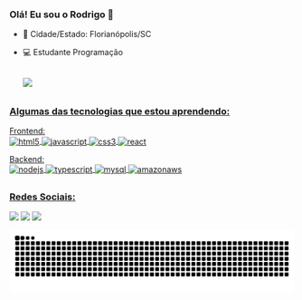 ### Olá!  Eu sou o Rodrigo 🙂

- 🏡 Cidade/Estado: Florianópolis/SC
- 💻 Estudante Programação
 <br> </br>
 

  <a href="https://github.com/rodrigo-rc">
  <img height="180em" src="https://github-readme-stats.vercel.app/api?username=rodrigo-rc&show_icons=true&theme=dracula&include_all_commits=true&count_private=true"/>

 
##
 
 ### Algumas das tecnologias que estou aprendendo:

 Frontend: <br>
<img align="center" alt="html5" src="https://img.shields.io/badge/HTML5-E34F26?style=for-the-badge&logo=html5&logoColor=white">
<img align="center" alt="javascript" src="https://img.shields.io/badge/JavaScript-F7DF1E?style=for-the-badge&logo=javascript&logoColor=black">
<img align="center" alt="css3" src="https://img.shields.io/badge/CSS3-1572B6?style=for-the-badge&logo=css3&logoColor=white">
<img align="center" alt="react" src="https://img.shields.io/badge/React-20232A?style=for-the-badge&logo=react&logoColor=61DAFB">
   

Backend: <br>
<img align="center" alt="nodejs" src="https://img.shields.io/badge/Node.js-43853D?style=for-the-badge&logo=node.js&logoColor=white">
<img align="center" alt="typescript" src="https://img.shields.io/badge/TypeScript-007ACC?style=for-the-badge&logo=typescript&logoColor=white">
<img align="center" alt="mysql" src="https://img.shields.io/badge/MySQL-00000F?style=for-the-badge&logo=mysql&logoColor=white">
<img align="center" alt="amazonaws" src="https://img.shields.io/badge/Amazon_AWS-232F3E?style=for-the-badge&logo=amazon-aws&logoColor=white">

##
  
### Redes Sociais:
<div> 
  <a href = "mailto:rodriigo.rc@gmail.com"><img src="https://img.shields.io/badge/-Gmail-%23333?style=for-the-badge&logo=gmail&logoColor=white" target="_blank"></a>
  <a href="https://www.linkedin.com/in/rodrigo-carlos-rodrigues-52793018a/" target="_blank"><img src="https://img.shields.io/badge/-LinkedIn-%230077B5?style=for-the-badge&logo=linkedin&logoColor=white" target="_blank"></a> 
      <a href="https://www.instagram.com/rodrigo.cr95/" target="_blank"><img src="https://img.shields.io/badge/Instagram-E4405F?style=for-the-badge&logo=instagram&logoColor=white" target="_blank"></a> 
 
 ![Snake animation](https://github.com/rodrigo-rc/rodrigo-rc/blob/output/github-contribution-grid-snake.svg)
 
</div>
